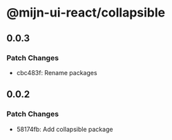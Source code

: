 # @mijn-ui-react/collapsible

## 0.0.3

### Patch Changes

- cbc483f: Rename packages

## 0.0.2

### Patch Changes

- 58174fb: Add collapsible package
